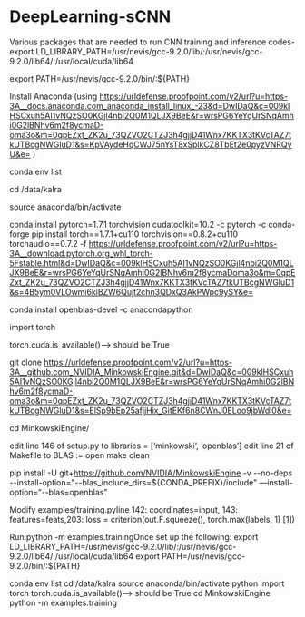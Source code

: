 # DeepLearning-sCNN

Various packages that are needed to run CNN training and inference codes-
export LD_LIBRARY_PATH=/usr/nevis/gcc-9.2.0/lib/:/usr/nevis/gcc-9.2.0/lib64/:/usr/local/cuda/lib64

export PATH=/usr/nevis/gcc-9.2.0/bin/:${PATH}

Install Anaconda (using https://urldefense.proofpoint.com/v2/url?u=https-3A__docs.anaconda.com_anaconda_install_linux_-23&d=DwIDaQ&c=009klHSCxuh5AI1vNQzSO0KGjl4nbi2Q0M1QLJX9BeE&r=wrsPG6YeYqUrSNqAmhi0G2lBNhv6m2f8ycmaD-oma3o&m=0qpEZxt_ZK2u_73QZVO2CTZJ3h4gjjD41Wnx7KKTX3tKVcTAZ7tkUTBcgNWGluD1&s=KpVAydeHqCWJ75nYsT8xSplkCZ8TbEt2e0pyzVNRQyU&e= )

conda env list

cd /data/kalra

source anaconda/bin/activate

conda install pytorch=1.7.1 torchvision cudatoolkit=10.2 -c pytorch -c  conda-forge
pip install torch==1.7.1+cu110 torchvision==0.8.2+cu110 torchaudio==0.7.2 -f https://urldefense.proofpoint.com/v2/url?u=https-3A__download.pytorch.org_whl_torch-5Fstable.html&d=DwIDaQ&c=009klHSCxuh5AI1vNQzSO0KGjl4nbi2Q0M1QLJX9BeE&r=wrsPG6YeYqUrSNqAmhi0G2lBNhv6m2f8ycmaDoma3o&m=0qpEZxt_ZK2u_73QZVO2CTZJ3h4gjjD41Wnx7KKTX3tKVcTAZ7tkUTBcgNWGluD1&s=4B5ym0VLOwmi6kiBZW6Qujt2chn3QDxQ3AkPWpc9ySY&e= 

conda install openblas-devel -c anacondapython

import torch

torch.cuda.is_available()—> should be True

git clone https://urldefense.proofpoint.com/v2/url?u=https-3A__github.com_NVIDIA_MinkowskiEngine.git&d=DwIDaQ&c=009klHSCxuh5AI1vNQzSO0KGjl4nbi2Q0M1QLJX9BeE&r=wrsPG6YeYqUrSNqAmhi0G2lBNhv6m2f8ycmaD-oma3o&m=0qpEZxt_ZK2u_73QZVO2CTZJ3h4gjjD41Wnx7KKTX3tKVcTAZ7tkUTBcgNWGluD1&s=ElSp9bEp25afjjHix_GitEKf6n8CWnJ0ELoo9jbWdl0&e= 

cd MinkowskiEngine/

edit line 146 of setup.py to libraries = [‘minkowski’, ‘openblas’]
edit line 21 of Makefile to BLAS := open
make clean

pip install -U git+https://github.com/NVIDIA/MinkowskiEngine -v --no-deps --install-option="--blas_include_dirs=${CONDA_PREFIX}/include" —install-option=“--blas=openblas"

Modify examples/training.pyline
142: coordinates=input,
143: features=feats,203: loss = criterion(out.F.squeeze(), 
torch.max(labels, 1) [1])

Run:python -m examples.trainingOnce 
set up the following: 
export LD_LIBRARY_PATH=/usr/nevis/gcc-9.2.0/lib/:/usr/nevis/gcc-9.2.0/lib64/:/usr/local/cuda/lib64
export PATH=/usr/nevis/gcc-9.2.0/bin/:${PATH}

conda env list
cd /data/kalra
source anaconda/bin/activate
python
import torch
torch.cuda.is_available()—> should be True
cd MinkowskiEngine
python -m examples.training

